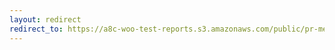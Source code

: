 ```yaml
---
layout: redirect
redirect_to: https://a8c-woo-test-reports.s3.amazonaws.com/public/pr-merge/43858/e2e/index.html
---
```

